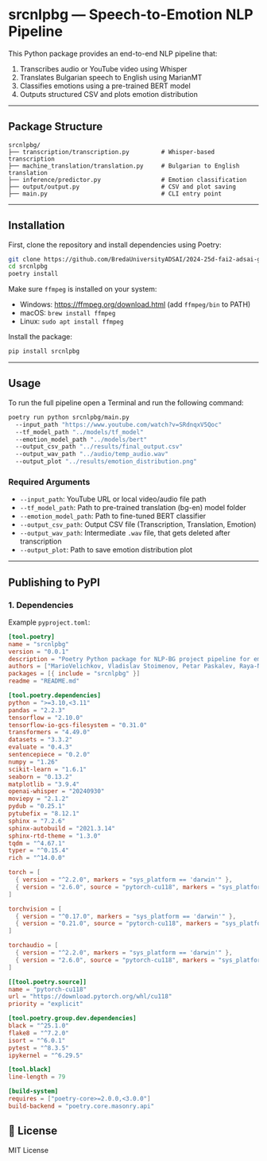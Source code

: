 # srcnlpbg — Speech-to-Emotion NLP Pipeline

This Python package provides an end-to-end NLP pipeline that:

1. Transcribes audio or YouTube video using Whisper
2. Translates Bulgarian speech to English using MarianMT
3. Classifies emotions using a pre-trained BERT model
4. Outputs structured CSV and plots emotion distribution

---

## Package Structure

```
srcnlpbg/
├── transcription/transcription.py         # Whisper-based transcription
├── machine_translation/translation.py     # Bulgarian to English translation
├── inference/predictor.py                 # Emotion classification
├── output/output.py                       # CSV and plot saving
├── main.py                                # CLI entry point
```

---

## Installation

First, clone the repository and install dependencies using Poetry:

```bash
git clone https://github.com/BredaUniversityADSAI/2024-25d-fai2-adsai-group-cv3
cd srcnlpbg
poetry install
```

Make sure `ffmpeg` is installed on your system:
- Windows: https://ffmpeg.org/download.html (add `ffmpeg/bin` to PATH)
- macOS: `brew install ffmpeg`
- Linux: `sudo apt install ffmpeg`  

Install the package:
```bash
pip install srcnlpbg
```

---

## Usage

To run the full pipeline open a Terminal and run the following command:

```bash
poetry run python srcnlpbg/main.py
  --input_path "https://www.youtube.com/watch?v=SRdnqxV5Qoc"
  --tf_model_path "../models/tf_model"
  --emotion_model_path "../models/bert"
  --output_csv_path "../results/final_output.csv"
  --output_wav_path "../audio/temp_audio.wav"
  --output_plot "../results/emotion_distribution.png"
```

### Required Arguments

- `--input_path`: YouTube URL or local video/audio file path
- `--tf_model_path`: Path to pre-trained translation (bg-en) model folder
- `--emotion_model_path`: Path to fine-tuned BERT classifier
- `--output_csv_path`: Output CSV file (Transcription, Translation, Emotion)
- `--output_wav_path`: Intermediate `.wav` file, that gets deleted after transcription
- `--output_plot`: Path to save emotion distribution plot

---

## Publishing to PyPI

### 1. Dependencies

Example `pyproject.toml`:

```toml
[tool.poetry]
name = "srcnlpbg"
version = "0.0.1"
description = "Poetry Python package for NLP-BG project pipeline for emotion classification deployment"
authors = ["MarioVelichkov, Vladislav Stoimenov, Petar Paskalev, Raya-Neda Borisova"]
packages = [{ include = "srcnlpbg" }]
readme = "README.md"

[tool.poetry.dependencies]
python = ">=3.10,<3.11"
pandas = "2.2.3"
tensorflow = "2.10.0"
tensorflow-io-gcs-filesystem = "0.31.0"
transformers = "4.49.0"
datasets = "3.3.2"
evaluate = "0.4.3"
sentencepiece = "0.2.0"
numpy = "1.26"
scikit-learn = "1.6.1"
seaborn = "0.13.2"
matplotlib = "3.9.4"
openai-whisper = "20240930"
moviepy = "2.1.2"
pydub = "0.25.1"
pytubefix = "8.12.1"
sphinx = "7.2.6"
sphinx-autobuild = "2021.3.14"
sphinx-rtd-theme = "1.3.0"
tqdm = "^4.67.1"
typer = "^0.15.4"
rich = "^14.0.0"

torch = [
  { version = "^2.2.0", markers = "sys_platform == 'darwin'" },
  { version = "2.6.0", source = "pytorch-cu118", markers = "sys_platform != 'darwin'" }
]

torchvision = [
  { version = "^0.17.0", markers = "sys_platform == 'darwin'" },
  { version = "0.21.0", source = "pytorch-cu118", markers = "sys_platform != 'darwin'" }
]

torchaudio = [
  { version = "^2.2.0", markers = "sys_platform == 'darwin'" },
  { version = "2.6.0", source = "pytorch-cu118", markers = "sys_platform != 'darwin'" }
]

[[tool.poetry.source]]
name = "pytorch-cu118"
url = "https://download.pytorch.org/whl/cu118"
priority = "explicit"

[tool.poetry.group.dev.dependencies]
black = "^25.1.0"
flake8 = "^7.2.0"
isort = "^6.0.1"
pytest = "^8.3.5"
ipykernel = "^6.29.5"

[tool.black]
line-length = 79

[build-system]
requires = ["poetry-core>=2.0.0,<3.0.0"]
build-backend = "poetry.core.masonry.api"
```



## 📄 License

MIT License